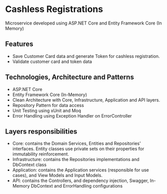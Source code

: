 # Cashless Registrations

Microservice developed using ASP.NET Core and Entity Framework Core (In Memory)

## Features
- Save Customer Card data and generate Token for cashless registration. 
- Validate customer card and token data

## Technologies, Architecture and Patterns
- ASP.NET Core
- Entity Framework Core (In-Memory)
- Clean Architecture with Core, Infrastructure, Application and API layers. 
- Repository Pattern for data access
- Unit Testing using xUnit and Moq
- Error Handling using Exception Handler on ErrorController

## Layers responsibilities
- Core: contains the Domain Services, Entities and Repositories' interfaces. Entity classes use private sets on their properties for immutability reinforcement.
- Infrastructure: contains the Repositories implementations and DbContext class
- Application: contains the Application services (responsible for use cases), and View Models and Input Models.
- API: contains the Controllers, and dependency injection, Swagger, In-Memory DbContext and ErrorHandling configurations

